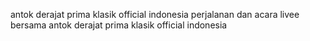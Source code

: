antok derajat prima klasik official indonesia
perjalanan dan acara livee bersama antok derajat prima klasik official indonesia
